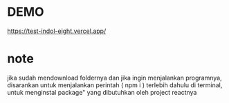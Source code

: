 # DEMO

https://test-indol-eight.vercel.app/

# note

jika sudah mendownload foldernya dan jika ingin menjalankan programnya,
disarankan untuk menjalankan perintah ( npm i ) terlebih dahulu di terminal, untuk menginstal package" yang dibutuhkan oleh project reactnya
